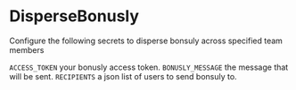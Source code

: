 # DisperseBonusly

Configure the following secrets to disperse bonsuly across specified team members

`ACCESS_TOKEN` your bonusly access token.
`BONUSLY_MESSAGE` the message that will be sent.
`RECIPIENTS` a json list of users to send bonsuly to.
